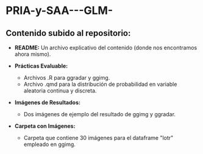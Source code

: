 # PRIA-y-SAA---GLM-

## Contenido subido al repositorio:

- **README:** Un archivo explicativo del contenido (donde nos encontramos ahora mismo).

- **Prácticas Evaluable:**
  - Archivos .R para ggradar y ggimg.
  - Archivo .qmd para la distribución de probabilidad en variable aleatoria continua y discreta.

- **Imágenes de Resultados:**
  - Dos imágenes de ejemplo del resultado de ggimg y ggradar.

- **Carpeta con Imágenes:**
  - Carpeta que contiene 30 imágenes para el dataframe "lotr" empleado en ggimg.
